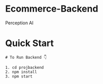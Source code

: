 # Ecommerce-Backend
Perception AI

# Quick Start
```
# To Run Backend 👇

1. cd projbackend
2. npm install
3. npm start
